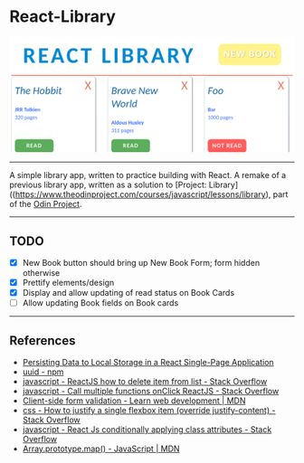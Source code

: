# React-Library

![Screenshot of library app](screenshot.png)

---
A simple library app, written to practice building with React.
A remake of a previous library app, written as a solution to [Project: Library]((https://www.theodinproject.com/courses/javascript/lessons/library), part of the [Odin Project](https://www.theodinproject.com/home).

---
## TODO
- [x] New Book button should bring up New Book Form; form hidden otherwise
- [x] Prettify elements/design
- [x] Display and allow updating of read status on Book Cards
- [ ] Allow updating Book fields on Book cards

---
## References
+ [Persisting Data to Local Storage in a React Single-Page Application](https://medium.com/@siobhanpmahoney/local-storage-in-a-react-single-page-application-34ba30fc977d)
+ [uuid - npm](https://www.npmjs.com/package/uuid)
+ [javascript - ReactJS how to delete item from list - Stack Overflow](https://stackoverflow.com/questions/43230622/reactjs-how-to-delete-item-from-list)
+ [javascript - Call multiple functions onClick ReactJS - Stack Overflow](https://stackoverflow.com/questions/26069238/call-multiple-functions-onclick-reactjs)
+ [Client-side form validation - Learn web development | MDN](https://developer.mozilla.org/en-US/docs/Learn/Forms/Form_validation)
+ [css - How to justify a single flexbox item (override justify-content) - Stack Overflow](https://stackoverflow.com/questions/23621650/how-to-justify-a-single-flexbox-item-override-justify-content)
+ [javascript - React Js conditionally applying class attributes - Stack Overflow](https://stackoverflow.com/questions/30533171/react-js-conditionally-applying-class-attributes)
+ [Array.prototype.map() - JavaScript | MDN](https://developer.mozilla.org/en-US/docs/Web/JavaScript/Reference/Global_Objects/Array/map)
